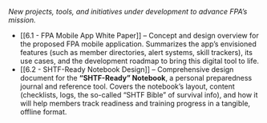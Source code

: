 _New projects, tools, and initiatives under development to advance FPA’s mission._  
- [[6.1 - FPA Mobile App White Paper]] – Concept and design overview for the proposed FPA mobile application. Summarizes the app’s envisioned features (such as member directories, alert systems, skill trackers), its use cases, and the development roadmap to bring this digital tool to life.  
- [[6.2 - SHTF-Ready Notebook Design]] – Comprehensive design document for the **“SHTF-Ready” Notebook**, a personal preparedness journal and reference tool. Covers the notebook’s layout, content (checklists, logs, the so-called “SHTF Bible” of survival info), and how it will help members track readiness and training progress in a tangible, offline format.